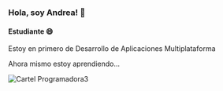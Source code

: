### Hola, soy Andrea! 👋
#### Estudiante 😄

Estoy en primero de Desarrollo de Aplicaciones Multiplataforma

Ahora mismo estoy aprendiendo...  

![Cartel Programadora3](https://github.com/andrearodriguez7/andrearodriguezg7/assets/145468931/a4d3f46a-88ff-473a-bbd8-da4dfbebe812)


<!--
**andrearodriguez7/andrearodriguez7** is a ✨ _special_ ✨ repository because its `README.md` (this file) appears on your GitHub profile.

Here are some ideas to get you started:

- 🔭 I’m currently working on ...
- 🌱 I’m currently learning ...
- 👯 I’m looking to collaborate on ...
- 🤔 I’m looking for help with ...
- 💬 Ask me about ...
- 📫 How to reach me: ...
- 😄 Pronouns: ...
- ⚡ Fun fact: ...
-->
